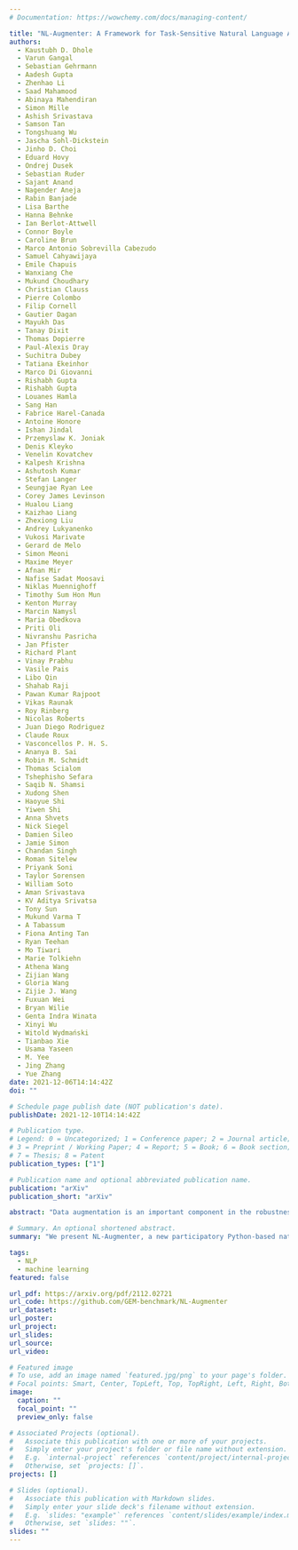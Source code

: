 ```yaml
---
# Documentation: https://wowchemy.com/docs/managing-content/

title: "NL-Augmenter: A Framework for Task-Sensitive Natural Language Augmentation"
authors:
  - Kaustubh D. Dhole
  - Varun Gangal
  - Sebastian Gehrmann
  - Aadesh Gupta
  - Zhenhao Li
  - Saad Mahamood
  - Abinaya Mahendiran
  - Simon Mille
  - Ashish Srivastava
  - Samson Tan
  - Tongshuang Wu
  - Jascha Sohl-Dickstein
  - Jinho D. Choi
  - Eduard Hovy
  - Ondrej Dusek
  - Sebastian Ruder
  - Sajant Anand
  - Nagender Aneja
  - Rabin Banjade
  - Lisa Barthe
  - Hanna Behnke
  - Ian Berlot-Attwell
  - Connor Boyle
  - Caroline Brun
  - Marco Antonio Sobrevilla Cabezudo
  - Samuel Cahyawijaya
  - Emile Chapuis
  - Wanxiang Che
  - Mukund Choudhary
  - Christian Clauss
  - Pierre Colombo
  - Filip Cornell
  - Gautier Dagan
  - Mayukh Das
  - Tanay Dixit
  - Thomas Dopierre
  - Paul-Alexis Dray
  - Suchitra Dubey
  - Tatiana Ekeinhor
  - Marco Di Giovanni
  - Rishabh Gupta
  - Rishabh Gupta
  - Louanes Hamla
  - Sang Han
  - Fabrice Harel-Canada
  - Antoine Honore
  - Ishan Jindal
  - Przemyslaw K. Joniak
  - Denis Kleyko
  - Venelin Kovatchev
  - Kalpesh Krishna
  - Ashutosh Kumar
  - Stefan Langer
  - Seungjae Ryan Lee
  - Corey James Levinson
  - Hualou Liang
  - Kaizhao Liang
  - Zhexiong Liu
  - Andrey Lukyanenko
  - Vukosi Marivate
  - Gerard de Melo
  - Simon Meoni
  - Maxime Meyer
  - Afnan Mir
  - Nafise Sadat Moosavi
  - Niklas Muennighoff
  - Timothy Sum Hon Mun
  - Kenton Murray
  - Marcin Namysl
  - Maria Obedkova
  - Priti Oli
  - Nivranshu Pasricha
  - Jan Pfister
  - Richard Plant
  - Vinay Prabhu
  - Vasile Pais
  - Libo Qin
  - Shahab Raji
  - Pawan Kumar Rajpoot
  - Vikas Raunak
  - Roy Rinberg
  - Nicolas Roberts
  - Juan Diego Rodriguez
  - Claude Roux
  - Vasconcellos P. H. S.
  - Ananya B. Sai
  - Robin M. Schmidt
  - Thomas Scialom
  - Tshephisho Sefara
  - Saqib N. Shamsi
  - Xudong Shen
  - Haoyue Shi
  - Yiwen Shi
  - Anna Shvets
  - Nick Siegel
  - Damien Sileo
  - Jamie Simon
  - Chandan Singh
  - Roman Sitelew
  - Priyank Soni 
  - Taylor Sorensen
  - William Soto
  - Aman Srivastava
  - KV Aditya Srivatsa
  - Tony Sun
  - Mukund Varma T
  - A Tabassum
  - Fiona Anting Tan
  - Ryan Teehan
  - Mo Tiwari
  - Marie Tolkiehn
  - Athena Wang
  - Zijian Wang
  - Gloria Wang
  - Zijie J. Wang
  - Fuxuan Wei
  - Bryan Wilie
  - Genta Indra Winata
  - Xinyi Wu
  - Witold Wydmański
  - Tianbao Xie
  - Usama Yaseen
  - M. Yee
  - Jing Zhang
  - Yue Zhang
date: 2021-12-06T14:14:42Z
doi: ""

# Schedule page publish date (NOT publication's date).
publishDate: 2021-12-10T14:14:42Z

# Publication type.
# Legend: 0 = Uncategorized; 1 = Conference paper; 2 = Journal article;
# 3 = Preprint / Working Paper; 4 = Report; 5 = Book; 6 = Book section;
# 7 = Thesis; 8 = Patent
publication_types: ["1"]

# Publication name and optional abbreviated publication name.
publication: "arXiv"
publication_short: "arXiv"

abstract: "Data augmentation is an important component in the robustness evaluation of models in natural language processing (NLP) and in enhancing the diversity of the data they are trained on. In this paper, we present NL-Augmenter, a new participatory Python-based natural language augmentation framework which supports the creation of both transformations (modifications to the data) and filters (data splits according to specific features). We describe the framework and an initial set of 117 transformations and 23 filters for a variety of natural language tasks. We demonstrate the efficacy of NL-Augmenter by using several of its transformations to analyze the robustness of popular natural language models. The infrastructure, datacards and robustness analysis results are available publicly on the NL-Augmenter repository."

# Summary. An optional shortened abstract.
summary: "We present NL-Augmenter, a new participatory Python-based natural language augmentation framework which supports the creation of both transformations (modifications to the data) and filters (data splits according to specific features)."

tags: 
  - NLP
  - machine learning
featured: false

url_pdf: https://arxiv.org/pdf/2112.02721
url_code: https://github.com/GEM-benchmark/NL-Augmenter
url_dataset:
url_poster:
url_project:
url_slides:
url_source:
url_video:

# Featured image
# To use, add an image named `featured.jpg/png` to your page's folder. 
# Focal points: Smart, Center, TopLeft, Top, TopRight, Left, Right, BottomLeft, Bottom, BottomRight.
image:
  caption: ""
  focal_point: ""
  preview_only: false

# Associated Projects (optional).
#   Associate this publication with one or more of your projects.
#   Simply enter your project's folder or file name without extension.
#   E.g. `internal-project` references `content/project/internal-project/index.md`.
#   Otherwise, set `projects: []`.
projects: []

# Slides (optional).
#   Associate this publication with Markdown slides.
#   Simply enter your slide deck's filename without extension.
#   E.g. `slides: "example"` references `content/slides/example/index.md`.
#   Otherwise, set `slides: ""`.
slides: ""
---
```

